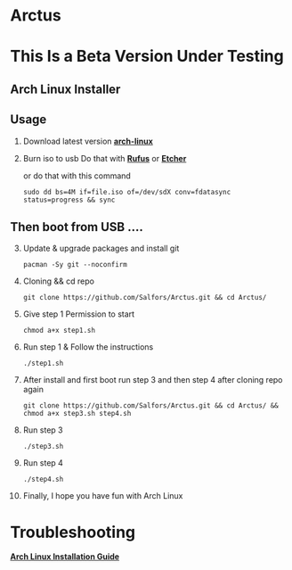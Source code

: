 # Arctus

# This Is a Beta Version Under Testing

## Arch Linux Installer

## Usage

 1. Download latest version **[arch-linux](https://archlinux.org/download/)**

2. Burn iso to usb
    Do that with **[Rufus](https://rufus.ie/en/)** or **[Etcher](https://www.balena.io/etcher/)**
   
   or do that with this command
   ```
   sudo dd bs=4M if=file.iso of=/dev/sdX conv=fdatasync status=progress && sync
   ```
   
   
## Then boot from USB ....
 
3. Update & upgrade packages and install git

   ```
   pacman -Sy git --noconfirm
   ```

4. Cloning && cd repo

   ```
   git clone https://github.com/Salfors/Arctus.git && cd Arctus/
   ```

5. Give step 1 Permission to start

    ```
    chmod a+x step1.sh
    ```
6. Run step 1 & Follow the instructions

    ```
    ./step1.sh
    ```
    
7. After install and first boot run step 3 and then step 4 after cloning repo again

    ```
    git clone https://github.com/Salfors/Arctus.git && cd Arctus/ && chmod a+x step3.sh step4.sh
    ```
8. Run step 3 

    ```
    ./step3.sh
    ```
9. Run step 4

    ```
    ./step4.sh
    ```
 10. Finally, I hope you have fun with Arch Linux

# Troubleshooting

 **[Arch Linux Installation Guide](https://github.com/rickellis/Arch-Linux-Install-Guide)**




    
